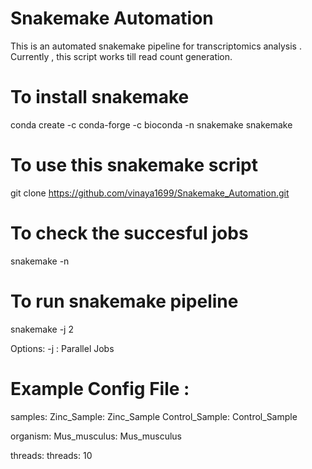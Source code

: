 # Snakemake Automation
This is an automated snakemake pipeline for transcriptomics analysis . Currently , this script works till read count generation.

# To install snakemake 
conda create -c conda-forge -c bioconda -n snakemake snakemake

# To use this snakemake script
git clone https://github.com/vinaya1699/Snakemake_Automation.git

# To check the succesful jobs
snakemake -n

# To run snakemake pipeline
snakemake -j 2

Options:
-j : Parallel Jobs

# Example Config File :
samples:
  Zinc_Sample: Zinc_Sample
  Control_Sample: Control_Sample

organism:
  Mus_musculus: Mus_musculus
  
threads:
  threads: 10
